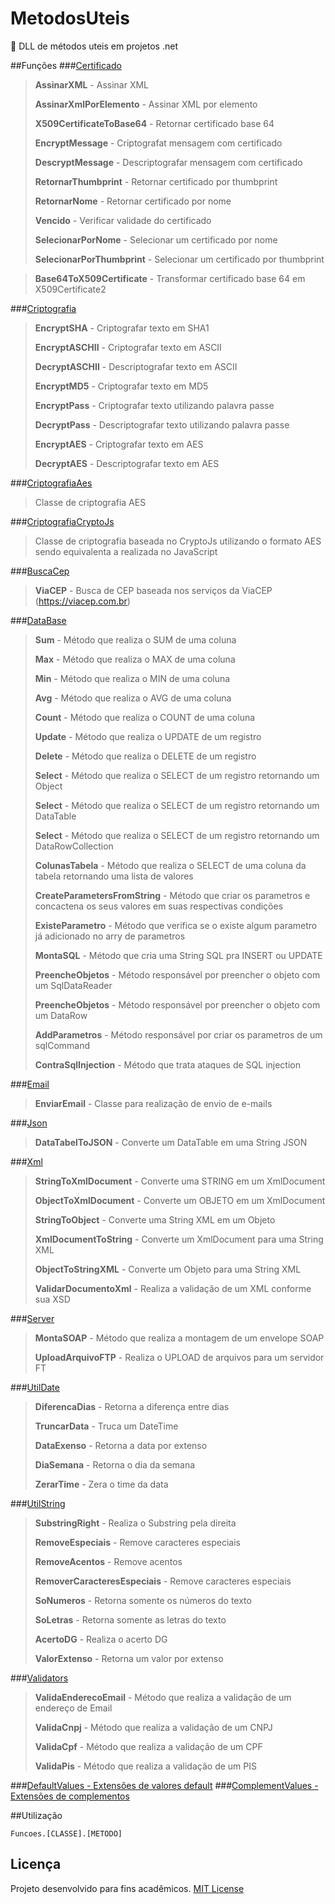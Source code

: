 # MetodosUteis
:octopus:  DLL de métodos uteis em projetos .net

##Funções
###[Certificado](Funcoes/Classes/Certificado.cs)
> <p><strong>AssinarXML</strong> - Assinar XML</p>
> <p><strong>AssinarXmlPorElemento</strong> - Assinar XML por elemento</p>
> <p><strong>X509CertificateToBase64</strong> - Retornar certificado base 64</p>
> <p><strong>EncryptMessage</strong> - Criptografat mensagem com certificado</p>
> <p><strong>DescryptMessage</strong> - Descriptografar mensagem com certificado</p>
> <p><strong>RetornarThumbprint</strong> - Retornar certificado por thumbprint</p>
> <p><strong>RetornarNome</strong> - Retornar certificado por nome</p>
> <p><strong>Vencido</strong> - Verificar validade do certificado</p>
> <p><strong>SelecionarPorNome</strong> - Selecionar um certificado por nome</p>
> <p><strong>SelecionarPorThumbprint</strong> - Selecionar um certificado por thumbprint</p>

> **Base64ToX509Certificate** - Transformar certificado base 64 em X509Certificate2

###[Criptografia](Funcoes/Classes/Criptografia.cs)
> <p><strong>EncryptSHA</strong> - Criptografar texto em SHA1</p>
> <p><strong>EncryptASCHII</strong> - Criptografar texto em ASCII</p>
> <p><strong>DecryptASCHII</strong> - Descriptografar texto em ASCII</p>
> <p><strong>EncryptMD5</strong> - Criptografar texto em MD5</p>
> <p><strong>EncryptPass</strong> - Criptografar texto utilizando palavra passe</p>
> <p><strong>DecryptPass</strong> - Descriptografar texto utilizando palavra passe</p>
> <p><strong>EncryptAES</strong> - Criptografar texto em AES</p>
> <p><strong>DecryptAES</strong> - Descriptografar texto em AES</p>

###[CriptografiaAes](Funcoes/Classes/CriptografiaAes.cs)
> Classe de criptografia AES

###[CriptografiaCryptoJs](Funcoes/Classes/CriptografiaCryptoJs.cs)
> Classe de criptografia baseada no CryptoJs utilizando o formato AES sendo equivalenta a realizada no JavaScript

###[BuscaCep](Funcoes/Classes/BuscaCep.cs)
> **ViaCEP** - Busca de CEP baseada nos serviços da ViaCEP (https://viacep.com.br)

###[DataBase](Funcoes/Classes/DataBase.cs)
> <p><strong>Sum</strong> - Método que realiza o SUM de uma coluna</p>
> <p><strong>Max</strong> - Método que realiza o MAX de uma coluna</p>
> <p><strong>Min</strong> - Método que realiza o MIN de uma coluna</p>
> <p><strong>Avg</strong> - Método que realiza o AVG de uma coluna</p>
> <p><strong>Count</strong> - Método que realiza o COUNT de uma coluna</p>
> <p><strong>Update</strong> - Método que realiza o UPDATE de um registro</p>
> <p><strong>Delete</strong> - Método que realiza o DELETE de um registro</p>
> <p><strong>Select</strong> - Método que realiza o SELECT de um registro retornando um Object</p>
> <p><strong>Select</strong> - Método que realiza o SELECT de um registro retornando um DataTable</p>
> <p><strong>Select</strong> - Método que realiza o SELECT de um registro retornando um DataRowCollection</p>
> <p><strong>ColunasTabela</strong> - Método que realiza o SELECT de uma coluna da tabela retornando uma lista de valores</p>
> <p><strong>CreateParametersFromString</strong> - Método que criar os parametros e concactena os seus valores em suas respectivas condições</p>
> <p><strong>ExisteParametro</strong> - Método que verifica se o existe algum parametro já adicionado no arry de parametros</p>
> <p><strong>MontaSQL</strong> - Método que cria uma String SQL pra INSERT ou UPDATE</p>
> <p><strong>PreencheObjetos</strong> - Método responsável por preencher o objeto com um SqlDataReader</p>
> <p><strong>PreencheObjetos</strong> - Método responsável por preencher o objeto com um DataRow</p>
> <p><strong>AddParametros</strong> - Método responsável por criar os parametros de um sqlCommand</p>
> <p><strong>ContraSqlInjection</strong> - Método que trata ataques de SQL injection</p>

###[Email](Funcoes/Classes/Email.cs)
> **EnviarEmail** - Classe para realização de envio de e-mails

###[Json](Funcoes/Classes/Json.cs)
> **DataTabelToJSON** - Converte um DataTable em uma String JSON

###[Xml](Funcoes/Classes/Xml.cs)
> <p><strong>StringToXmlDocument</strong> - Converte uma STRING em um XmlDocument</p>
> <p><strong>ObjectToXmlDocument</strong> - Converte um OBJETO em um XmlDocument</p>
> <p><strong>StringToObject</strong> - Converte uma String XML em um Objeto</p>
> <p><strong>XmlDocumentToString</strong> - Converte um XmlDocument para uma String XML</p>
> <p><strong>ObjectToStringXML</strong> - Converte um Objeto para uma String XML</p>
> <p><strong>ValidarDocumentoXml</strong> - Realiza a validação de um XML conforme sua XSD</p>

###[Server](Funcoes/Classes/Server.cs)
> <p><strong>MontaSOAP</strong> - Método que realiza a montagem de um envelope SOAP</p>
> <p><strong>UploadArquivoFTP</strong> - Realiza o UPLOAD de arquivos para um servidor FT</p>

###[UtilDate](Funcoes/Classes/UtilDate.cs)
> <p><strong>DiferencaDias</strong> - Retorna a diferença entre dias</p>
> <p><strong>TruncarData</strong> - Truca um DateTime</p>
> <p><strong>DataExenso</strong> - Retorna a data por extenso</p>
> <p><strong>DiaSemana</strong> - Retorna o dia da semana</p>
> <p><strong>ZerarTime</strong> - Zera o time da data</p>

###[UtilString](Funcoes/Classes/UtilString.cs)
> <p><strong>SubstringRight</strong> - Realiza o Substring pela direita</p>
> <p><strong>RemoveEspeciais</strong> - Remove caracteres especiais</p>
> <p><strong>RemoveAcentos</strong> - Remove acentos</p>
> <p><strong>RemoverCaracteresEspeciais</strong> - Remove caracteres especiais</p>
> <p><strong>SoNumeros</strong> - Retorna somente os números do texto</p>
> <p><strong>SoLetras</strong> - Retorna somente as letras do texto</p>
> <p><strong>AcertoDG</strong> - Realiza o acerto DG</p>
> <p><strong>ValorExtenso</strong> - Retorna um valor por extenso</p>

###[Validators](Funcoes/Classes/Validators.cs)
> <p><strong>ValidaEnderecoEmail</strong> - Método que realiza a validação de um endereço de Email</p>
> <p><strong>ValidaCnpj</strong> - Método que realiza a validação de um CNPJ</p>
> <p><strong>ValidaCpf</strong> - Método que realiza a validação de um CPF</p>
> <p><strong>ValidaPis</strong> - Método que realiza a validação de um PIS</p>

###[DefaultValues - Extensões de valores default](Funcoes/Values/DefaultValues.cs)
###[ComplementValues - Extensões de complementos](Funcoes/Values/ComplementValues.cs)

##Utilização

```
Funcoes.[CLASSE].[METODO]
```

## Licença
Projeto desenvolvido para fins acadêmicos.
[MIT License](./LICENSE)
